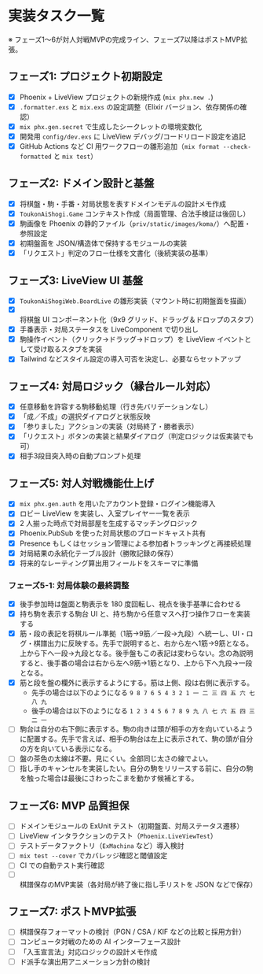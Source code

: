 # 実装タスク一覧

※ フェーズ1〜6が対人対戦MVPの完成ライン、フェーズ7以降はポストMVP拡張。

## フェーズ1: プロジェクト初期設定
- [x] Phoenix + LiveView プロジェクトの新規作成 (`mix phx.new .`)
- [x] `.formatter.exs` と `mix.exs` の設定調整（Elixir バージョン、依存関係の確認）
- [x] `mix phx.gen.secret` で生成したシークレットの環境変数化
- [x] 開発用 `config/dev.exs` に LiveView デバッグ/コードリロード設定を追記
- [x] GitHub Actions など CI 用ワークフローの雛形追加（`mix format --check-formatted` と `mix test`）

## フェーズ2: ドメイン設計と基盤
- [x] 将棋盤・駒・手番・対局状態を表すドメインモデルの設計メモ作成
- [x] `ToukonAiShogi.Game` コンテキスト作成（局面管理、合法手検証は後回し）
- [x] 駒画像を Phoenix の静的ファイル（`priv/static/images/koma/`）へ配置・参照設定
- [x] 初期盤面を JSON/構造体で保持するモジュールの実装
- [x] 「リクエスト」判定のフロー仕様を文書化（後続実装の基準）

## フェーズ3: LiveView UI 基盤
- [x] `ToukonAiShogiWeb.BoardLive` の雛形実装（マウント時に初期盤面を描画）
- [x] 将棋盤 UI コンポーネント化（9x9 グリッド、ドラッグ＆ドロップのスタブ）
- [x] 手番表示・対局ステータスを LiveComponent で切り出し
- [x] 駒操作イベント（クリック→ドラッグ→ドロップ）を LiveView イベントとして受け取るスタブを実装
- [x] Tailwind などスタイル設定の導入可否を決定し、必要ならセットアップ

## フェーズ4: 対局ロジック（縁台ルール対応）
- [x] 任意移動を許容する駒移動処理（行き先バリデーションなし）
- [x] 「成／不成」の選択ダイアログと状態反映
- [x] 「参りました」アクションの実装（対局終了・勝者表示）
- [x] 「リクエスト」ボタンの実装と結果ダイアログ（判定ロジックは仮実装でも可）
- [x] 相手3段目突入時の自動プロンプト処理

## フェーズ5: 対人対戦機能仕上げ
- [x] `mix phx.gen.auth` を用いたアカウント登録・ログイン機能導入
- [x] ロビー LiveView を実装し、入室プレイヤー一覧を表示
- [x] 2 人揃った時点で対局部屋を生成するマッチングロジック
- [x] Phoenix.PubSub を使った対局状態のブロードキャスト共有
- [x] Presence もしくはセッション管理による参加者トラッキングと再接続処理
- [x] 対局結果の永続化テーブル設計（勝敗記録の保存）
- [x] 将来的なレーティング算出用フィールドをスキーマに準備

### フェーズ5-1: 対局体験の最終調整
- [x] 後手参加時は盤面と駒表示を 180 度回転し、視点を後手基準に合わせる
- [x] 持ち駒を表示する駒台 UI と、持ち駒から任意マスへ打つ操作フローを実装する
- [x] 筋・段の表記を将棋ルール準拠（1筋→9筋／一段→九段）へ統一し、UI・ログ・棋譜出力に反映する。先手で説明すると、右から左へ1筋→9筋となる。上から下へ一段→九段となる。後手盤もこの表記は変わらない。念の為説明すると、後手番の場合は右から左へ9筋→1筋となり、上から下へ九段→一段となる。
- [x] 筋と段を盤の欄外に表示するようにする。筋は上側、段は右側に表示する。
  - 先手の場合は以下のようになる
        ```
        9 8 7 6 5 4 3 2 1
                          一
                          二
                          三
                          四
                          五
                          六
                          七
                          八
                          九
        ```
  - 後手の場合は以下のようになる
        ```
        1 2 3 4 5 6 7 8 9
                          九
                          八
                          七
                          六
                          五
                          四
                          三
                          二
                          一
        ```
- [ ] 駒台は自分の右下側に表示する。駒の向きは頭が相手の方を向いているように配置する。先手で言えば、相手の駒台は左上に表示されて、駒の頭が自分の方を向いている表示になる。
- [ ] 盤の茶色の太線は不要。見にくい。全部同じ太さの線でよい。
- [ ] 指し手のキャンセルを実装したい。自分の駒をリリースする前に、自分の駒を触った場合は最後にさわったこまを動かす候補とする。

## フェーズ6: MVP 品質担保
- [ ] ドメインモジュールの ExUnit テスト（初期盤面、対局ステータス遷移）
- [ ] LiveView インタラクションのテスト（`Phoenix.LiveViewTest`）
- [ ] テストデータファクトリ（`ExMachina` など）導入検討
- [ ] `mix test --cover` でカバレッジ確認と閾値設定
- [ ] CI での自動テスト実行確認
- [ ] 棋譜保存のMVP実装（各対局が終了後に指し手リストを JSON などで保存）

## フェーズ7: ポストMVP拡張
- [ ] 棋譜保存フォーマットの検討（PGN / CSA / KIF などの比較と採用方針）
- [ ] コンピュータ対戦のための AI インターフェース設計
- [ ] 「入玉宣言法」対応ロジックの設計メモ作成
- [ ] ド派手な演出用アニメーション方針の検討
